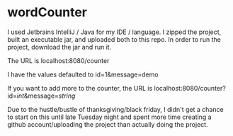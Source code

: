 # wordCounter

I used Jetbrains IntelliJ / Java for my IDE / language.
I zipped the project, built an executable jar, and uploaded both to this repo.
In order to run the project, download the jar and run it.

The URL is localhost:8080/counter

I have the values defaulted to id=1&message=demo

If you want to add more to the counter, the URL is localhost:8080/counter?id=*int*&message=*string*

Due to the hustle/bustle of thanksgiving/black friday, I didn't get a chance to start on this until late Tuesday night 
and spent more time creating a github account/uploading the project than actually doing the project.

